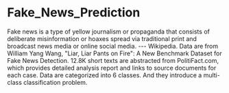 # Fake_News_Prediction
Fake news is a type of yellow journalism or propaganda that consists of deliberate misinformation or hoaxes spread via traditional print and broadcast news media or online social media. --- Wikipedia. Data are from William Yang Wang, "Liar, Liar Pants on Fire": A New Benchmark Dataset for Fake News Detection. 12.8K short texts are abstracted from PolitiFact.com, which provides detailed analysis report and links to source documents for each case. Data are categorized into 6 classes. And they introduce a multi-class classification problem.
